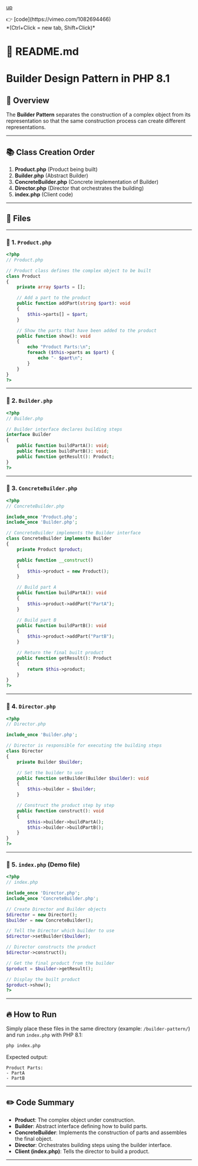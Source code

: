[up](../README.md)


<p>
👉 [code](https://vimeo.com/1082694466)<br/>
*(Ctrl+Click = new tab, Shift+Click)*
</p>


# 📄 README.md

# Builder Design Pattern in PHP 8.1

## 🧩 Overview
The **Builder Pattern** separates the construction of a complex object from its representation so that the same construction process can create different representations.

---

## 📚 Class Creation Order

1. **Product.php** (Product being built)
2. **Builder.php** (Abstract Builder)
3. **ConcreteBuilder.php** (Concrete implementation of Builder)
4. **Director.php** (Director that orchestrates the building)
5. **index.php** (Client code)

---

## 📁 Files

---

### 🔹 1. `Product.php`
```php
<?php
// Product.php

// Product class defines the complex object to be built
class Product
{
    private array $parts = [];

    // Add a part to the product
    public function addPart(string $part): void
    {
        $this->parts[] = $part;
    }

    // Show the parts that have been added to the product
    public function show(): void
    {
        echo "Product Parts:\n";
        foreach ($this->parts as $part) {
            echo "- $part\n";
        }
    }
}
?>
```

---

### 🔹 2. `Builder.php`
```php
<?php
// Builder.php

// Builder interface declares building steps
interface Builder
{
    public function buildPartA(): void;
    public function buildPartB(): void;
    public function getResult(): Product;
}
?>
```

---

### 🔹 3. `ConcreteBuilder.php`
```php
<?php
// ConcreteBuilder.php

include_once 'Product.php';
include_once 'Builder.php';

// ConcreteBuilder implements the Builder interface
class ConcreteBuilder implements Builder
{
    private Product $product;

    public function __construct()
    {
        $this->product = new Product();
    }

    // Build part A
    public function buildPartA(): void
    {
        $this->product->addPart("PartA");
    }

    // Build part B
    public function buildPartB(): void
    {
        $this->product->addPart("PartB");
    }

    // Return the final built product
    public function getResult(): Product
    {
        return $this->product;
    }
}
?>
```

---

### 🔹 4. `Director.php`
```php
<?php
// Director.php

include_once 'Builder.php';

// Director is responsible for executing the building steps
class Director
{
    private Builder $builder;

    // Set the builder to use
    public function setBuilder(Builder $builder): void
    {
        $this->builder = $builder;
    }

    // Construct the product step by step
    public function construct(): void
    {
        $this->builder->buildPartA();
        $this->builder->buildPartB();
    }
}
?>
```

---

### 🔹 5. `index.php` (Demo file)
```php
<?php
// index.php

include_once 'Director.php';
include_once 'ConcreteBuilder.php';

// Create Director and Builder objects
$director = new Director();
$builder = new ConcreteBuilder();

// Tell the Director which builder to use
$director->setBuilder($builder);

// Director constructs the product
$director->construct();

// Get the final product from the builder
$product = $builder->getResult();

// Display the built product
$product->show();
?>
```

---

## 🔥 How to Run

Simply place these files in the same directory (example: `/builder-pattern/`) and run `index.php` with PHP 8.1:

```bash
php index.php
```

Expected output:

```
Product Parts:
- PartA
- PartB
```

---

## ✏️ Code Summary

- **Product**: The complex object under construction.
- **Builder**: Abstract interface defining how to build parts.
- **ConcreteBuilder**: Implements the construction of parts and assembles the final object.
- **Director**: Orchestrates building steps using the builder interface.
- **Client (index.php)**: Tells the director to build a product.

---

